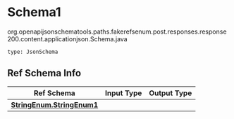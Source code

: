 # Schema1
org.openapijsonschematools.paths.fakerefsenum.post.responses.response200.content.applicationjson.Schema.java
```
type: JsonSchema
```

## Ref Schema Info
Ref Schema | Input Type | Output Type
---------- | ---------- | -----------
[**StringEnum.StringEnum1**](../../../../../../../../components/schemas/StringEnum.md) |  | 
